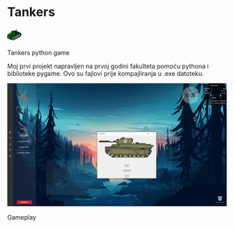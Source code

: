 # Tankers
<img src="Media/icon.png">

Tankers python game

Moj prvi projekt napravljen na prvoj godini fakulteta pomoću pythona i biblioteke pygame.
Ovo su fajlovi prije kompajliranja u .exe datoteku.

<img src="Media/gameplay.gif">

Gameplay
